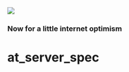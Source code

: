 <img src="https://atsign.dev/assets/img/@developersmall.png?sanitize=true">

### Now for a little internet optimism

# at_server_spec
